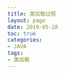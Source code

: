 ```yaml
---
title: 类加载过程
layout: page
date: 2019-05-28
toc: true
categories: 
- JAVA
tags: 
- 类加载
---
```


<!-- more-->


